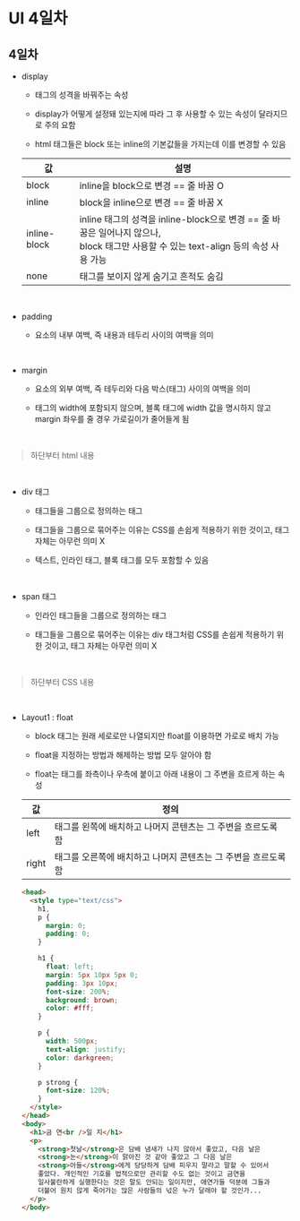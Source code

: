 # UI 4일차

## 4일차

- display

  - 태그의 성격을 바꿔주는 속성

  - display가 어떻게 설정돼 있는지에 따라 그 후 사용할 수 있는 속성이 달라지므로 주의 요함

  - html 태그들은 block 또는 inline의 기본값들을 가지는데 이를 변경할 수 있음

  | 값           | 설명                                                                                                                                       |
  | ------------ | ------------------------------------------------------------------------------------------------------------------------------------------ |
  | block        | inline을 block으로 변경 == 줄 바꿈 O                                                                                                       |
  | inline       | block을 inline으로 변경 == 줄 바꿈 X                                                                                                       |
  | inline-block | inline 태그의 성격을 inline-block으로 변경 == 줄 바꿈은 일어나지 않으나, <br /> block 태그만 사용할 수 있는 text-align 등의 속성 사용 가능 |
  | none         | 태그를 보이지 않게 숨기고 흔적도 숨김                                                                                                      |

<br />

- padding

  - 요소의 내부 여백, 즉 내용과 테두리 사이의 여백을 의미

<br />

- margin

  - 요소의 외부 여백, 즉 테두리와 다음 박스(태그) 사이의 여백을 의미

  - 태그의 width에 포함되지 않으며, 블록 태그에 width 값을 명시하지 않고 margin 좌우를 줄 경우 가로길이가 줄어들게 됨

<br />

> 하단부터 html 내용

<br />

- div 태그

  - 태그들을 그룹으로 정의하는 태그

  - 태그들을 그룹으로 묶어주는 이유는 CSS를 손쉽게 적용하기 위한 것이고, 태그 자체는 아무런 의미 X

  - 텍스트, 인라인 태그, 블록 태그를 모두 포함할 수 있음

<br />

- span 태그

  - 인라인 태그들을 그룹으로 정의하는 태그

  - 태그들을 그룹으로 묶어주는 이유는 div 태그처럼 CSS를 손쉽게 적용하기 위한 것이고, 태그 자체는 아무런 의미 X

<br />

> 하단부터 CSS 내용

<br />

- Layout1 : float

  - block 태그는 원래 세로로만 나열되지만 float를 이용하면 가로로 배치 가능

  - float을 지정하는 방법과 해제하는 방법 모두 알아야 함

  - float는 태그를 좌측이나 우측에 붙이고 아래 내용이 그 주변을 흐르게 하는 속성

  | 값    | 정의                                                           |
  | ----- | -------------------------------------------------------------- |
  | left  | 태그를 왼쪽에 배치하고 나머지 콘텐츠는 그 주변을 흐르도록 함   |
  | right | 태그를 오른쪽에 배치하고 나머지 콘텐츠는 그 주변을 흐르도록 함 |

  ```html
  <head>
    <style type="text/css">
      h1,
      p {
        margin: 0;
        padding: 0;
      }

      h1 {
        float: left;
        margin: 5px 10px 5px 0;
        padding: 3px 10px;
        font-size: 200%;
        background: brown;
        color: #fff;
      }

      p {
        width: 500px;
        text-align: justify;
        color: darkgreen;
      }

      p strong {
        font-size: 120%;
      }
    </style>
  </head>
  <body>
    <h1>금 연<br />일 지</h1>
    <p>
      <strong>첫날</strong>은 담배 냄새가 나지 않아서 좋았고, 다음 날은
      <strong>눈</strong>이 맑아진 것 같아 좋았고 그 다음 날은
      <strong>아들</strong>에게 당당하게 담배 피우지 말라고 말할 수 있어서
      좋았다. 개인적인 기호를 법적으로만 관리할 수도 없는 것이고 금연을
      일사불란하게 실행한다는 것은 말도 안되는 일이지만, 애연가들 덕분에 그들과
      더불어 원치 않게 죽어가는 많은 사람들의 넋은 누가 달래야 할 것인가...
    </p>
  </body>
  ```
